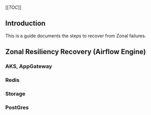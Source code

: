 [[_TOC_]]


## Introduction 
This is a guide documents the steps to recover from Zonal failures. 

## Zonal Resiliency Recovery (Airflow Engine) 

### AKS, AppGateway

### Redis

### Storage

### PostGres
